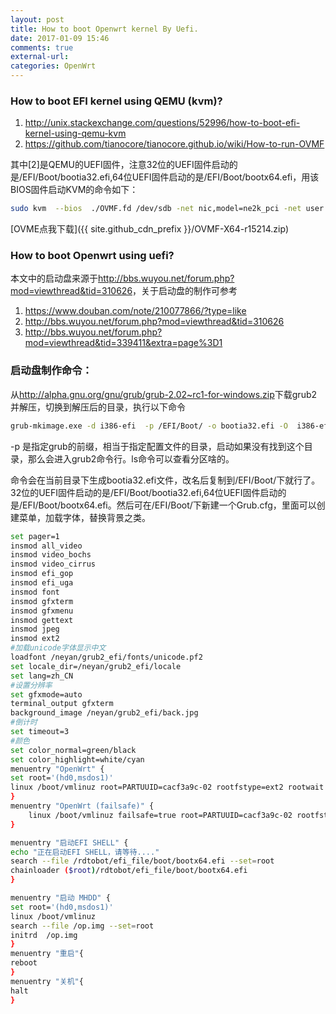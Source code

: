 ```yaml
---
layout: post
title: How to boot Openwrt kernel By Uefi.
date: 2017-01-09 15:46
comments: true
external-url:
categories: OpenWrt
---
```


### How to boot EFI kernel using QEMU (kvm)?

1. <http://unix.stackexchange.com/questions/52996/how-to-boot-efi-kernel-using-qemu-kvm>
2. <https://github.com/tianocore/tianocore.github.io/wiki/How-to-run-OVMF>

其中[2]是QEMU的UEFI固件，注意32位的UEFI固件启动的是/EFI/Boot/bootia32.efi,64位UEFI固件启动的是/EFI/Boot/bootx64.efi，用该BIOS固件启动KVM的命令如下：

```bash
sudo kvm  --bios  ./OVMF.fd /dev/sdb -net nic,model=ne2k_pci -net user -soundhw es1370 -serial stdio
```
[OVME点我下载]({{ site.github_cdn_prefix }}/OVMF-X64-r15214.zip)

### How to boot Openwrt using uefi?

本文中的启动盘来源于<http://bbs.wuyou.net/forum.php?mod=viewthread&tid=310626>，关于启动盘的制作可参考
1. <https://www.douban.com/note/210077866/?type=like>
2. <http://bbs.wuyou.net/forum.php?mod=viewthread&tid=310626>
3. <http://bbs.wuyou.net/forum.php?mod=viewthread&tid=339411&extra=page%3D1>

### 启动盘制作命令：

从<http://alpha.gnu.org/gnu/grub/grub-2.02~rc1-for-windows.zip>下载grub2并解压，切换到解压后的目录，执行以下命令

```bash
grub-mkimage.exe -d i386-efi  -p /EFI/Boot/ -o bootia32.efi -O  i386-efi part_gpt part_msdos disk fat exfat ext2 ntfs appleldr hfs iso9660 normal search_fs_file 
```
-p 是指定grub的前缀，相当于指定配置文件的目录，启动如果没有找到这个目录，那么会进入grub2命令行。ls命令可以查看分区啥的。

命令会在当前目录下生成bootia32.efi文件，改名后复制到/EFI/Boot/下就行了。32位的UEFI固件启动的是/EFI/Boot/bootia32.efi,64位UEFI固件启动的是/EFI/Boot/bootx64.efi。然后可在/EFI/Boot/下新建一个Grub.cfg，里面可以创建菜单，加载字体，替换背景之类。

```bash
set pager=1
insmod all_video
insmod video_bochs
insmod video_cirrus
insmod efi_gop
insmod efi_uga
insmod font
insmod gfxterm
insmod gfxmenu
insmod gettext
insmod jpeg
insmod ext2
#加载unicode字体显示中文
loadfont /neyan/grub2_efi/fonts/unicode.pf2
set locale_dir=/neyan/grub2_efi/locale
set lang=zh_CN
#设置分辨率
set gfxmode=auto
terminal_output gfxterm
background_image /neyan/grub2_efi/back.jpg
#倒计时
set timeout=3
#颜色
set color_normal=green/black
set color_highlight=white/cyan
menuentry "OpenWrt" {
set root='(hd0,msdos1)'
linux /boot/vmlinuz root=PARTUUID=cacf3a9c-02 rootfstype=ext2 rootwait intel_idle.max_cstate=1 console=tty0 console=ttyS0,38400n8 noinitrd
}
menuentry "OpenWrt (failsafe)" {
	linux /boot/vmlinuz failsafe=true root=PARTUUID=cacf3a9c-02 rootfstype=ext2 rootwait intel_idle.max_cstate=1 console=tty0 console=ttyS0,38400n8 noinitrd
}

menuentry "启动EFI SHELL" {
echo "正在启动EFI SHELL，请等待...."
search --file /rdtobot/efi_file/boot/bootx64.efi --set=root
chainloader ($root)/rdtobot/efi_file/boot/bootx64.efi
}

menuentry "启动 MHDD" {
set root='(hd0,msdos1)'
linux /boot/vmlinuz
search --file /op.img --set=root
initrd  /op.img 
}
menuentry "重启"{
reboot
}
menuentry "关机"{
halt
}
```


